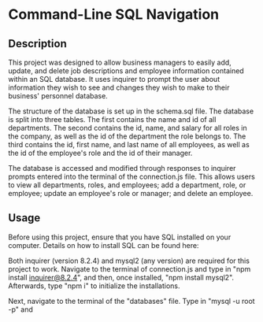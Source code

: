# Command-Line SQL Navigation

## Description
This project was designed to allow business managers to easily add, update, and delete job descriptions and employee information contained within an SQL database. It uses inquirer to prompt the user about information they wish to see and changes they wish to make to their business' personnel database.

The structure of the database is set up in the schema.sql file. The database is split into three tables. The first contains the name and id of all departments. The second contains the id, name, and salary for all roles in the company, as well as the id of the department the role belongs to. The third contains the id, first name, and last name of all employees, as well as the id of the employee's role and the id of their manager.

The database is accessed and modified through responses to inquirer prompts entered into the terminal of the connection.js file. This allows users to view all departments, roles, and employees; add a department, role, or employee; update an employee's role or manager; and delete an employee.

## Usage
Before using this project, ensure that you have SQL installed on your computer. Details on how to install SQL can be found here: 

Both inquirer (version 8.2.4) and mysql2 (any version) are required for this project to work. Navigate to the terminal of connection.js and type in "npm install inquirer@8.2.4", and then, once installed, "npm install mysql2". Afterwards, type "npm i" to initialize the installations.

Next, navigate to the terminal of the "databases" file. Type in "mysql -u root -p" and 
